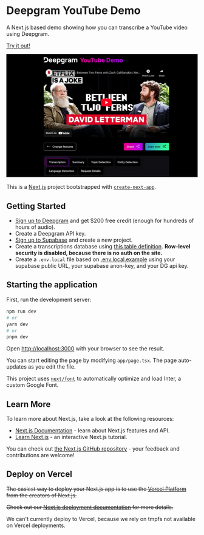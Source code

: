 # Deepgram YouTube Demo

A Next.js based demo showing how you can transcribe a YouTube video using Deepgram.

[Try it out!](https://deepgram-youtube-demo.fly.dev)

![Deepgram YouTube Demo](/.github/title.png)

This is a [Next.js](https://nextjs.org/) project bootstrapped with [`create-next-app`](https://github.com/vercel/next.js/tree/canary/packages/create-next-app).

## Getting Started

- [Sign up to Deepgram](https://console.deepgram.com/signup?jump=keys&utm_source=github&utm_campaign=dx-demos&utm_content=youtube-demo) and get $200 free credit (enough for hundreds of hours of audio).
- Create a Deepgram API key.
- [Sign up to Supabase](https://supabase.com/dashboard/sign-up) and create a new project.
- Create a transcriptions database using [this table definition](./db/transcriptions.sql). **Row-level security is disabled, because there is no auth on the site.**
- Create a `.env.local` file based on [.env.local.example](./.env.local.example) using your supabase public URL, your supabase anon-key, and your DG api key.

## Starting the application

First, run the development server:

```bash
npm run dev
# or
yarn dev
# or
pnpm dev
```

Open [http://localhost:3000](http://localhost:3000) with your browser to see the result.

You can start editing the page by modifying `app/page.tsx`. The page auto-updates as you edit the file.

This project uses [`next/font`](https://nextjs.org/docs/basic-features/font-optimization) to automatically optimize and load Inter, a custom Google Font.

## Learn More

To learn more about Next.js, take a look at the following resources:

- [Next.js Documentation](https://nextjs.org/docs) - learn about Next.js features and API.
- [Learn Next.js](https://nextjs.org/learn) - an interactive Next.js tutorial.

You can check out [the Next.js GitHub repository](https://github.com/vercel/next.js/) - your feedback and contributions are welcome!

## Deploy on Vercel

~~The easiest way to deploy your Next.js app is to use the [Vercel Platform](https://vercel.com/new?utm_medium=default-template&filter=next.js&utm_source=create-next-app&utm_campaign=create-next-app-readme) from the creators of Next.js.~~

~~Check out our [Next.js deployment documentation](https://nextjs.org/docs/deployment) for more details.~~

We can't currently deploy to Vercel, because we rely on tmpfs not available on Vercel deployments.
